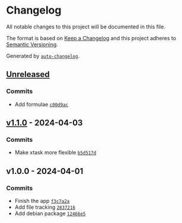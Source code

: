 # Changelog

All notable changes to this project will be documented in this file.

The format is based on [Keep a Changelog](https://keepachangelog.com/en/1.0.0/)
and this project adheres to [Semantic Versioning](https://semver.org/spec/v2.0.0.html).

Generated by [`auto-changelog`](https://github.com/CookPete/auto-changelog).

## [Unreleased](https://github.com/annie444/version/compare/v1.1.0...HEAD)

### Commits

- Add formulae [`c00d9ac`](https://github.com/annie444/version/commit/c00d9ac2fda28c028ac467950e4b4fde47d9feaa)

## [v1.1.0](https://github.com/annie444/version/compare/v1.0.0...v1.1.0) - 2024-04-03

### Commits

- Make xtask more flexible [`b5d517d`](https://github.com/annie444/version/commit/b5d517de1007e372557f5c977f242891ae75111a)

## v1.0.0 - 2024-04-01

### Commits

- Finish the app [`f3c7a2a`](https://github.com/annie444/version/commit/f3c7a2acdf94ec6546030eb9d3b3edaf3be85e81)
- Add file tracking [`2837216`](https://github.com/annie444/version/commit/28372165cf2649702cffc0cfdcf7c1c915b02366)
- Add debian package [`12466e5`](https://github.com/annie444/version/commit/12466e599d4793089558c2fd431a2b8a59902f7e)
